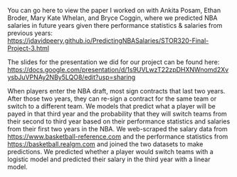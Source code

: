 You can go here to view the paper I worked on with Ankita Posam, Ethan Broder, Mary Kate Whelan, and Bryce Coggin, where we predicted NBA salaries in future years given there performance statistics & salaries from previous years:
https://jdavidpeery.github.io/PredictingNBASalaries/STOR320-Final-Project-3.html

The slides for the presentation we did for our project can be found here: 
https://docs.google.com/presentation/d/1s9UVLwzT22zpDHXNWnomd2XvysbJuVPNAy2NBy5LQO8/edit?usp=sharing

When players enter the NBA draft, most sign contracts that last two years. After those two years, they can re-sign a contract for the same team or switch to a different team. We models that predict what a player will be payed in that third year and the probability that they will switch teams from their second to third year based on their performance statistics and salaries from their first two years in the NBA. We web-scraped the salary data from https://www.basketball-reference.com and the performance statistics from https://basketball.realgm.com and joined the two datasets to make predictions. We predicted whether a player would switch teams with a logistic model and predicted their salary in the third year with a linear model. 

